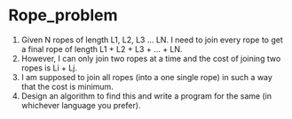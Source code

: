 # Rope_problem

1.	Given N ropes of length L1, L2, L3 ... LN. I need to join every rope to get a final rope of length L1 + L2 + L3 + ... + LN.
2.	However, I can only join two ropes at a time and the cost of joining two ropes is Li + Lj.
3.	I am supposed to join all ropes (into a one single rope) in such a way that the cost is minimum.
4.	Design an algorithm to find this and write a program for the same (in whichever language you prefer).
